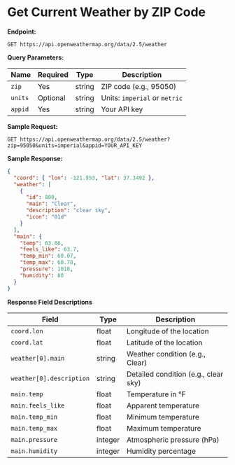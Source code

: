 # Get Current Weather by ZIP Code

**Endpoint:**

`GET https://api.openweathermap.org/data/2.5/weather`

**Query Parameters:**

| Name     | Required | Type   | Description                      |
|----------|----------|--------|----------------------------------|
| `zip`    | Yes      | string | ZIP code (e.g., 95050)           |
| `units`  | Optional | string | Units: `imperial` or `metric`    |
| `appid`  | Yes      | string | Your API key                     |

**Sample Request:**

`GET https://api.openweathermap.org/data/2.5/weather?zip=95050&units=imperial&appid=YOUR_API_KEY`

**Sample Response:**

```json
{
  "coord": { "lon": -121.953, "lat": 37.3492 },
  "weather": [
    {
      "id": 800,
      "main": "Clear",
      "description": "clear sky",
      "icon": "01d"
    }
  ],
  "main": {
    "temp": 63.86,
    "feels_like": 63.7,
    "temp_min": 60.07,
    "temp_max": 60.78,
    "pressure": 1018,
    "humidity": 80
  }
}
```

**Response Field Descriptions**

| Field                    | Type    | Description                                  |
|--------------------------|---------|----------------------------------------------|
| `coord.lon`              | float   | Longitude of the location                    |
| `coord.lat`              | float   | Latitude of the location                     |
| `weather[0].main`        | string  | Weather condition (e.g., Clear)              |
| `weather[0].description` | string  | Detailed condition (e.g., clear sky)         |
| `main.temp`              | float   | Temperature in °F                            |
| `main.feels_like`        | float   | Apparent temperature                         |
| `main.temp_min`          | float   | Minimum temperature                          |
| `main.temp_max`          | float   | Maximum temperature                          |
| `main.pressure`          | integer | Atmospheric pressure (hPa)                   |
| `main.humidity`          | integer | Humidity percentage                          |
